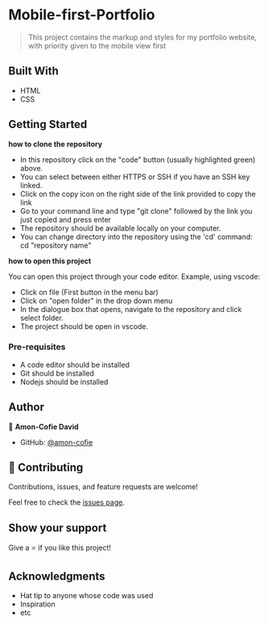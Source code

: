 # Mobile-first-Portfolio

> This project contains the markup and styles for my portfolio website, with priority given to the mobile view first

## Built With

- HTML
- CSS

## Getting Started

**how to clone the repository**

- In this repository click on the "code" button (usually highlighted green) above.
- You can select between either HTTPS or SSH if you have an SSH key linked.
- Click on the copy icon on the right side of the link provided to copy the link
- Go to your command line and type "git clone" followed by the link you just copied and press enter
- The repository should be available locally on your computer.
- You can change directory into the repository using the 'cd' command: cd "repository name"

**how to open this project**

You can open this project through your code editor. Example, using vscode:

- Click on file (First button in the menu bar)
- Click on "open folder" in the drop down menu
- In the dialogue box that opens, navigate to the repository and click select folder.
- The project should be open in vscode.

### Pre-requisites

- A code editor should be installed
- Git should be installed
- Nodejs should be installed

## Author

👤 **Amon-Cofie David**

- GitHub: [@amon-cofie](https://github.com/VaheStepanyan100)

## 🤝 Contributing

Contributions, issues, and feature requests are welcome!

Feel free to check the [issues page](https://github.com/amon-cofie/Mobile-first-Portfolio/issues).

## Show your support

Give a ⭐️ if you like this project!

## Acknowledgments

- Hat tip to anyone whose code was used
- Inspiration
- etc
